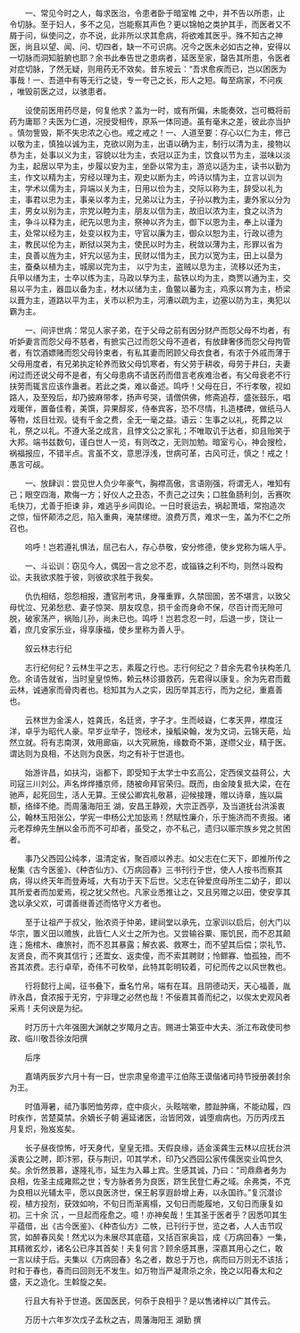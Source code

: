 <!-- { "loadSidebar": true } -->
　　一、常见今时之人，每求医治，令患者卧于暗室帷 之中，并不告以所患，止令切脉。至于妇人，多不之见，岂能察其声色？更以锦帕之类护其手，而医者又不屑于问，纵使问之，亦不说，此非所以求其愈病，将欲难其医乎。殊不知古之神医，尚且以望、闻、问、切四者，缺一不可识病。况今之医未必如古之神，安得以一切脉而洞知脏腑也耶？余书此奉告世之患病者，延医至家，罄告其所患，令医者对症切脉，了然无疑，则用药无不效矣。昔东坡云：“吾求愈疾而已，岂以困医为事哉！一、吾道中有等无行之徒，专一夸己之长，形人之短。每至病家，不问疾 ，唯毁前医之过，以骇患者。

　　设使前医用药尽是，何复他求？盖为一时，或有所偏，未能奏效，岂可概将前药为庸耶？夫医为仁道，况授受相传，原系一体同道。虽有毫末之差，彼此亦当护 。慎勿訾毁，斯不失忠浓之心也。戒之戒之！一、人道至要：存心以仁为主，修己以敬为主，慎独以诚为主，克欲以刚为主，出语以确为主，制行以清为主，接物以恭为主，处事以义为主，容貌以壮为主，衣冠以正为主，饮食以节为主，滋味以淡为主，起居以早为主，步履以安为主，坐卧以常为主，游览以适为主，读书以勤为主，作文以精为主，穷经以理为主，观史以断为主，吟诗以情为主，立言以训为主，学术以儒为主，异端以关为主，日用以俭为主，交际以称为主，辞受以礼为主，事君以忠为主，事亲以孝为主，兄弟以让为主，子孙以教为主，妻外家以分为主，男女以别为主，宗党以睦为主，朋友以信为主，故旧以浓为主，食之以济为主，争斗以释为主，祀先以思为主，祭神以齐为主，御下以恩为主，奉上以谨为主，处常以经为主，处变以权为主，守官以廉为主，御众以恕为主，行政以德为主，教民以伦为主，断狱以哭为主，使民以时为主，税敛以薄为主，形罪以省为主，良善以旌为主，奸宄以惩为主，民财以惜为主，民力以宽为主，田上以垦为主，蚕桑以植为主，城廓以完为主， 以宁为主，盗贼以息为主，流移以还为主，兵甲以缮为主，士卒以练为主，马政以孳为主，盐铁以均为主，商贾以通为主，交易以平为主，器皿以备为主，材木以储为主，鱼鳖以蕃为主，鸡豕以育为主，桥梁以葺为主，道路以平为主，关市以积为主，河漕以疏为主，边塞以防为主，夷犯以霸为主。

　　一、间评世病：常见人家子弟，在于父母之前有因分财产而怨父母不均者，有听妒妻言而怨父母不慈者，有摭实己过而怨父母不道者，有放肆奢侈而怨父母拘管者，有饮酒嫖赌而怨父母钤束者，有私其妻而罔顾父母衣食者，有浓于外戚而薄于父母用度者，有兄弟执定轮养而致父母饥寒者，有父劳于耕收，母劳于井臼，夫妻闲过而还说父母不是者，有父母患病不请医药而借言老疾难治者，有父母衰老不行扶劳而辄言应该作蛊者。若此之类，难以备述。鸣呼！父母在日，不行孝敬，视如路人，及至殁后，却乃披麻带孝，扬声号哭，请僧供佛，修斋追荐，盛张鼓乐，唱戏暖伴，置备佳肴，美馔，异果醇浆，侍奉宾客，恐不尽情，扎造楼碑，做纸马人等物，炫目壮观。徒有千金之费，全无一毫之益。语云：生事之以礼，死葬之以礼，祭之以礼。不遵大圣之成言，且悖文公之家礼；不唯取讥于达者，抑且贻笑于大邦。端书兹数句，谨白世人一览，有则改之，无则加勉。暗室亏心，神会搜检，祸福报应，不错半点。言虽不文，意思浮浅，世病可革，古风可迁，慎之！戒之！愚言可觇。

　　一、放肆训：尝见世人负少年豪气，胸襟高傲，言语刚强，将谓无人，唯知有己；眼空四海，欺侮一方；好仪人之丑态，不责己之过失；口胜鱼肠利剑，舌赛吹毛快刀，尤善于拒谏 非，难逃乎乡间舆论。一日时衰运去，祸起萧墙，常抱造次之惊，恒怀颠沛之厄，陷入重典，淹禁缧绁。浪费万贯，难求一生，盖为不仁之所召也。

　　呜呼！岂若遵礼惧法，屈己右人，存心恭敬，安分修德，使乡党称为端人乎。

　　一、斗讼训：窃见今人，偶因一言之忿不忍，或锱铢之利不均，则然斗殴构讼。夫我欲求胜于彼，则彼欲求胜于我矣。

　　仇仇相结，怨怨相报，遭官刑考讯，身罹重罪，久禁囹圄，苦不堪言，以致父母忧泣、兄弟愁悲、妻子惊哭、朋友叹息，损千金而身命不保，尽百计而无隙可脱，破家荡产，祸贻儿孙，尚未已也。鸣呼！岂若念忍一时，后退一步，饶让一着，庶几安家乐业，得享康福，使乡里称为善人乎。

　　叙云林志行纪

　　志行纪何纪？云林生平之志，素履之行也。志行何纪之？昔余先君令扶构恙几危。余请告就省，当时皇皇惊怖，赖云林诊摄救药，先君得以康复。余为先君而戴云林，诚通家而骨肉者也。稔知其为人之实，因历举其志行，而为之纪，重嘉善也。

　　云林世为金溪人，姓龚氏，名廷贤，字子才。生而岐嶷，仁孝天畀，襟度汪洋，卓乎为昭代人豪。早岁业举子，饱经术，操觚染翰，发为文词，云锦天葩，灿然立就。将有志南溟，效用廊庙，以大究厥施，缘数奇不第，遂缵父业，精于医。谓达则为良相，不达则为良医，均之有补于世道也。

　　始游许昌，如扶沟，诣都下，即受知于太学士中玄高公，定西侯文益蒋公，大司寇三川刘公。声名烨烨播京师，随被命拜官荣归。既而，由金陵复抵大梁，在在驰声，起死回生，活人无算。王侯公卿宾礼敬慕，迎候接踵，赠以诗章，旌以扁额，络绎不绝。而周藩海阳王 湖，安昌王静观，大宗正西亭，及当道抚台洪溪衷公，翰林玉阳张公，学宪一申杨公尤加毖焉！然赋性廉介，乐于施济而不责报。诸元老荐绅先生酬以金币而不可却者，虽受之，亦不私己，遗归以赈宗族乡党之贫困者。

　　事乃父西园公纯孝，温清定省，聚百顺以养志。如父志在仁天下，即推所传之秘集《古今医鉴》、《种杏仙方》、《万病回春》三书刊行于世，使人人按书而察其病，得以终天年而登寿域，大有功于天下后世。父志在钟爱庶母所生二幼子，即以其所爱者而加爱焉，视之犹父然也。凡家业悉推让之，又且另赠之以田，使安享其逸以承父欢，可谓善继善述而恪守义方者也。

　　至于让祖产于叔父，贻浓资于仲弟，建祠堂以承先，立家训以启后，创大门以华宗，置义田以赡族，此皆仁人义士之所为也。又尝输谷粟、赈饥民，而不忍其颠连；施棺木、瘗旅衬，而不忍其暴露；解衣裘、救寒士，而不望其后偿；崇礼节、友贤良，而不爽其信行；还鬻女、返卖僮，而不索其聘财；怜鳏寡、恤孤独，而不吝其浓费。志行卓荦，奇伟不可枚举，此特其彰明较着，可纪而传之以风世教也。

　　行将懿行上闻，征书叠下，垂名竹帛，端有在耳。且阴德动天，天心福善，胤祚永昌，食浓报于无穷，宁非理之必然也哉！不佞嘉其善而纪之，以俟太史观风者采焉！夫何谀是为纪。

　　时万历十六年强圉大渊献之岁陬月之吉。赐进士第亚中大夫、浙江布政使司参政、临川敬吾徐汝阳撰

　　后序

　　嘉靖丙辰岁六月十有一日，世宗肃皇帝遣平江伯陈王谟偕诸司持节授册袭封余为王。

　　时值溽暑，祗乃事罔恤劳瘁，症中痰火，头眩喘嗽，膝趾肿痛，不能动履，四时疾作，苦楚莫禁。余嫡长子朝 遍延诸医，治皆罔效，诚堕痼病也。万历丙戌五月复炽，殆岌岌矣。

　　长子昼夜惊怖，吁天身代，皇皇无措。天假良缘，适金溪龚生云林以应抚台洪溪衷公之聘，即汴邪，获与荆识，叩其学术，印乃父西园公家传儒医奕业鸣世久矣。余忻然景慕，遂隆礼市，延生为入幕上宾。生感其诚，乃曰：“司鼎鼎者务为良相，佐圣主成雍熙之世；专方脉者务为良医，跻生民登仁寿之域。余弗类，不克为良相以光辅太平，愿以良医济世，保王躬享遐龄增上寿，以永国祚。”复沉潜诊视，植方投剂，获效如响，不旬日而渐离榻，又旬日而能履地，又旬日而康复如初。三十余 沉 ，一旦起而痊愈之。噫！亦神矣哉！生其圣于医者乎？因悉叩其生平蕴借，出《古今医鉴》、《种杏仙方》二帙，已刊行于世，览之者，人人击节叹赏，如醉春风矣！然尤以为未展尽其底蕴，又括百家奥旨，成《万病回春》一集，其精微玄炒，诸名公已序其首矣！夫复何言？顾余感其惠，深嘉其用心之仁，敢 一言以续于后。夫集以《万病回春》名之者，数总于万也，病而曰万则无不该括；时和于春也，春而曰回则无不发生。如万物当严凝肃杀之余，挽之以阳春太和之盛，天之造化。生斡旋之矣。

　　行且大有补于世道。医国医民，何忝于良相乎？是以售诸梓以广其传云。

　　万历十六年岁次戊子孟秋之吉，周藩海阳王 湖勤 撰

　　
